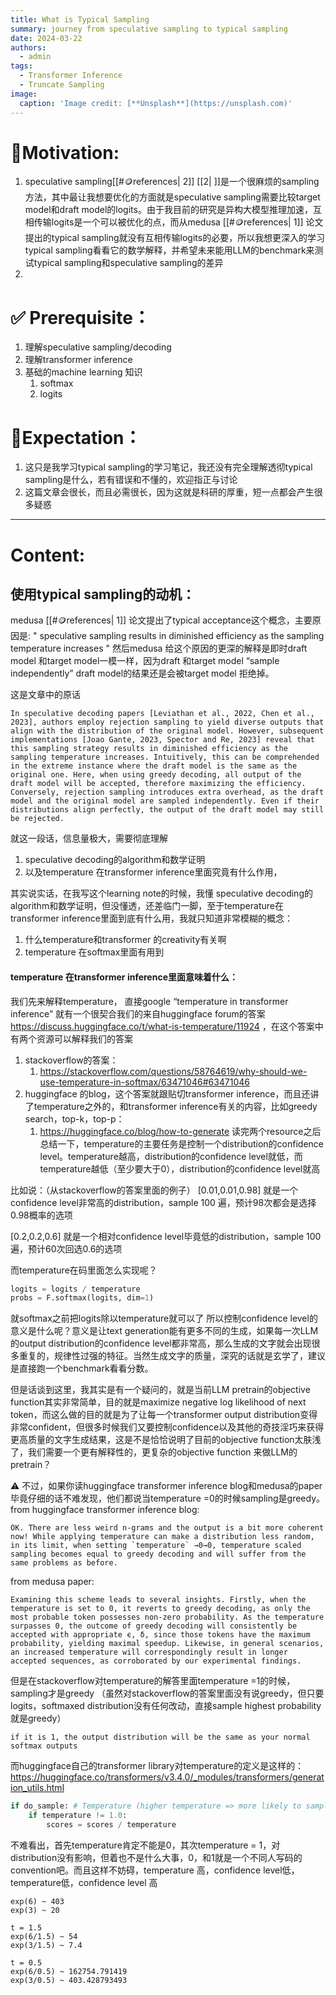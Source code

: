 ```yaml
---
title: What is Typical Sampling
summary: journey from speculative sampling to typical sampling
date: 2024-03-22
authors:
  - admin
tags:
  - Transformer Inference
  - Truncate Sampling
image:
  caption: 'Image credit: [**Unsplash**](https://unsplash.com)'
---
```


# 🎯Motivation:
1. speculative sampling[[#🪙references| 2]] [[2| ]]是一个很麻烦的sampling 方法，其中最让我想要优化的方面就是speculative sampling需要比较target model和draft model的logits。由于我目前的研究是异构大模型推理加速，互相传输logits是一个可以被优化的点，而从medusa [[#🪙references| 1]]  论文提出的typical sampling就没有互相传输logits的必要，所以我想更深入的学习typical sampling看看它的数学解释，并希望未来能用LLM的benchmark来测试typical sampling和speculative sampling的差异
2. 
# ✅ Prerequisite：
1. 理解speculative sampling/decoding
3. 理解transformer inference
4. 基础的machine learning 知识
	1. softmax
	2. logits
# 🤨Expectation： 
1. 这只是我学习typical sampling的学习笔记，我还没有完全理解透彻typical sampling是什么，若有错误和不懂的，欢迎指正与讨论
2. 这篇文章会很长，而且必需很长，因为这就是科研的厚重，短一点都会产生很多疑惑

---
# Content: 
## 使用typical sampling的动机：
medusa [[#🪙references| 1]]  论文提出了typical acceptance这个概念，主要原因是: " speculative sampling results in diminished efficiency as the sampling temperature increases " 然后medusa 给这个原因的更深的解释是即时draft model 和target model一模一样，因为draft 和target model “sample independently” draft model的结果还是会被target model 拒绝掉。

这是文章中的原话
```
In speculative decoding papers [Leviathan et al., 2022, Chen et al., 2023], authors employ rejection sampling to yield diverse outputs that align with the distribution of the original model. However, subsequent implementations [Joao Gante, 2023, Spector and Re, 2023] reveal that this sampling strategy results in diminished efficiency as the sampling temperature increases. Intuitively, this can be comprehended in the extreme instance where the draft model is the same as the original one. Here, when using greedy decoding, all output of the draft model will be accepted, therefore maximizing the efficiency. Conversely, rejection sampling introduces extra overhead, as the draft model and the original model are sampled independently. Even if their distributions align perfectly, the output of the draft model may still be rejected.
```

就这一段话，信息量极大，需要彻底理解
1. speculative decoding的algorithm和数学证明
2. 以及temperature 在transformer inference里面究竟有什么作用，


其实说实话，在我写这个learning note的时候，我懂 speculative decoding的algorithm和数学证明，但没懂透，还差临门一脚，至于temperature在transformer inference里面到底有什么用，我就只知道非常模糊的概念：
1. 什么temperature和transformer 的creativity有关啊
2. temperature 在softmax里面有用到

#### temperature 在transformer inference里面意味着什么： 
我们先来解释temperature，
直接google “temperature in transformer inference” 就有一个很契合我们的来自huggingface forum的答案 https://discuss.huggingface.co/t/what-is-temperature/11924 ，在这个答案中有两个资源可以解释我们的答案
1. stackoverflow的答案：
	1. https://stackoverflow.com/questions/58764619/why-should-we-use-temperature-in-softmax/63471046#63471046
2. huggingface 的blog，这个答案就跟贴切transformer inference，而且还讲了temperature之外的，和transformer inference有关的内容，比如greedy search，top-k，top-p： 
	1. https://huggingface.co/blog/how-to-generate
读完两个resource之后总结一下，temperature的主要任务是控制一个distribution的confidence level。temperature越高，distribution的confidence level就低，而temperature越低（至少要大于0），distribution的confidence level就高

比如说：（从stackoverflow的答案里面的例子）
[0.01,0.01,0.98] 就是一个confidence level非常高的distribution，sample 100 遍，预计98次都会是选择0.98概率的选项

[0.2,0.2,0.6] 就是一个相对confidence level毕竟低的distribution，sample 100 遍，预计60次回选0.6的选项

而temperature在码里面怎么实现呢？
``` python
logits = logits / temperature
probs = F.softmax(logits, dim=1)
```
就softmax之前把logits除以temperature就可以了
所以控制confidence level的意义是什么呢？意义是让text generation能有更多不同的生成，如果每一次LLM的output distribution的confidence level都非常高，那么生成的文字就会出现很多重复的，规律性过强的特征。当然生成文字的质量，深究的话就是玄学了，建议是直接跑一个benchmark看看分数。

但是话谈到这里，我其实是有一个疑问的，就是当前LLM pretrain的objective function其实非常简单，目的就是maximize negative log likelihood of next token，而这么做的目的就是为了让每一个transformer output distribution变得非常confident，但很多时候我们又要控制confidence以及其他的奇技淫巧来获得更高质量的文字生成结果，这是不是恰恰说明了目前的objective function太肤浅了，我们需要一个更有解释性的，更复杂的objective function 来做LLM的pretrain？

⚠️ 不过，如果你读huggingface transformer inference blog和medusa的paper毕竟仔细的话不难发现，他们都说当temperature =0的时候sampling是greedy。
from huggingface transformer inference blog: 
```
OK. There are less weird n-grams and the output is a bit more coherent now! While applying temperature can make a distribution less random, in its limit, when setting `temperature` →0→0, temperature scaled sampling becomes equal to greedy decoding and will suffer from the same problems as before.
```

from medusa paper: 
```
Examining this scheme leads to several insights. Firstly, when the temperature is set to 0, it reverts to greedy decoding, as only the most probable token possesses non-zero probability. As the temperature surpasses 0, the outcome of greedy decoding will consistently be accepted with appropriate ϵ, δ, since those tokens have the maximum probability, yielding maximal speedup. Likewise, in general scenarios, an increased temperature will correspondingly result in longer accepted sequences, as corroborated by our experimental findings.
```

但是在stackoverflow对temperature的解答里面temperature =1的时候，sampling才是greedy （虽然对stackoverflow的答案里面没有说greedy，但只要logits，softmaxed distribution没有任何改动，直接sample highest probability 就是greedy）
```
if it is 1, the output distribution will be the same as your normal softmax outputs
```
而huggingface自己的transformer library对temperature的定义是这样的：
https://huggingface.co/transformers/v3.4.0/_modules/transformers/generation_utils.html
``` python
if do_sample: # Temperature (higher temperature => more likely to sample low probability tokens) 
	if temperature != 1.0: 
		scores = scores / temperature
```
不难看出，首先temperature肯定不能是0，其次temperature = 1，对distribution没有影响，但着也不是什么大事，0，和1就是一个不同人写码的convention吧。而且这样不妨碍，temperature 高，confidence level低，temperature低，confidence level 高
```
exp(6) ~ 403
exp(3) ~ 20

t = 1.5
exp(6/1.5) ~ 54
exp(3/1.5) ~ 7.4

t = 0.5
exp(6/0.5) ~ 162754.791419
exp(3/0.5) ~ 403.428793493
```
